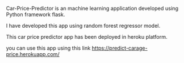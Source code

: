 Car-Price-Predictor is an machine learning application developed using Python framework flask. 

I have developed this app using random forest regressor model. 

This car price predictor app has been deployed in heroku platform.

you can use this app using this link https://predict-carage-price.herokuapp.com/
